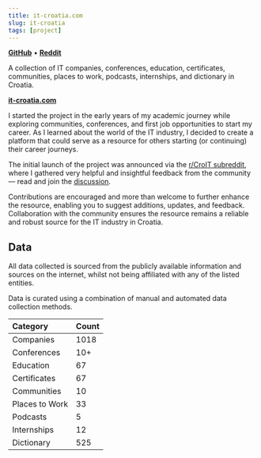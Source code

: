 ```yaml
---
title: it-croatia.com
slug: it-croatia
tags: [project]
---
```


[**GitHub**](https://github.com/stefanicjuraj/it-croatia) • [**Reddit**](https://www.reddit.com/r/CroIT/comments/1bfba43/kolekcija_it_kompanija_konferencija_edukacija/)

A collection of IT companies, conferences, education, certificates, communities, places to work, podcasts, internships, and dictionary in Croatia.

[**it-croatia.com**](https://www.it-croatia.com/)

<!-- truncate -->

I started the project in the early years of my academic journey while exploring communities, conferences, and first job opportunities to start my career. As I learned about the world of the IT industry, I decided to create a platform that could serve as a resource for others starting (or continuing) their career journeys.

The initial launch of the project was announced via the [<u>r/CroIT subreddit</u>](https://www.reddit.com/r/CroIT/), where I gathered very helpful and insightful feedback from the community — read and join the [<u>discussion</u>](https://www.reddit.com/r/CroIT/comments/1bfba43/kolekcija_it_kompanija_konferencija_edukacija/).

Contributions are encouraged and more than welcome to further enhance the resource, enabling you to suggest additions, updates, and feedback. Collaboration with the community ensures the resource remains a reliable and robust source for the IT industry in Croatia.

## Data

All data collected is sourced from the publicly available information and sources on the internet, whilst not being affiliated with any of the listed entities.

Data is curated using a combination of manual and automated data collection methods.

| **Category**   | **Count** |
| :------------- | --------- |
| Companies      | 1018      |
| Conferences    | 10+       |
| Education      | 67        |
| Certificates   | 67        |
| Communities    | 10        |
| Places to Work | 33        |
| Podcasts       | 5         |
| Internships    | 12        |
| Dictionary     | 525       |
